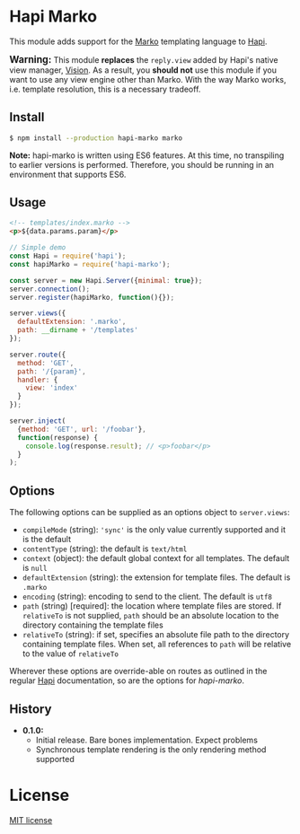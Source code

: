 # Hapi Marko

This module adds support for the [Marko][marko] templating language to
[Hapi][hapi].

<span style="font-size: larger">**Warning:**</span> This module **replaces**
the `reply.view` added by Hapi's native view manager, [Vision][vision]. As a
result, you **should not** use this module if you want to use any view engine
other than Marko. With the way Marko works, i.e. template resolution, this
is a necessary tradeoff.

## Install

```bash
$ npm install --production hapi-marko marko
```

**Note:** hapi-marko is written using ES6 features. At this time, no
transpiling to earlier versions is performed. Therefore, you should be running
in an environment that supports ES6.

## Usage

```html
<!-- templates/index.marko -->
<p>${data.params.param}</p>
```

```javascript
// Simple demo
const Hapi = require('hapi');
const hapiMarko = require('hapi-marko');

const server = new Hapi.Server({minimal: true});
server.connection();
server.register(hapiMarko, function(){});

server.views({
  defaultExtension: '.marko',
  path: __dirname + '/templates'
});

server.route({
  method: 'GET',
  path: '/{param}',
  handler: {
    view: 'index'
  }
});

server.inject(
  {method: 'GET', url: '/foobar'},
  function(response) {
    console.log(response.result); // <p>foobar</p>
  }
);
```

## Options

The following options can be supplied as an options object to `server.views`:

* `compileMode` (string): `'sync'` is the only value currently supported and
  it is the default
* `contentType` (string): the default is `text/html`
* `context` (object): the default global context for all templates. The default
  is `null`
* `defaultExtension` (string): the extension for template files. The default
  is `.marko`
* `encoding` (string): encoding to send to the client. The default is `utf8`
* `path` (string) [required]: the location where template files are stored.
  If `relativeTo` is not supplied, `path` should be an absolute location
  to the directory containing the template files
* `relativeTo` (string): if set, specifies an absolute file path to the
  directory containing template files. When set, all references to `path` will
  be relative to the value of `relativeTo`

Wherever these options are override-able on routes as outlined in the
regular [Hapi][hapi] documentation, so are the options for *hapi-marko*.

## History

+ **0.1.0:**
    + Initial release. Bare bones implementation. Expect problems
    + Synchronous template rendering is the only rendering method supported

# License

[MIT license](http://jsumners.mit-license.org/)

[marko]: https://github.com/raptorjs/marko
[hapi]: http://hapijs.com/
[vision]: https://github.com/hapijs/vision
